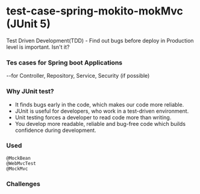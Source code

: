 # test-case-spring-mokito-mokMvc (JUnit 5)
Test Driven Development(TDD) - Find out bugs before deploy in Production level is important. Isn't it?


### Tes cases for Spring boot Applications
--for Controller, Repository, Service, Security (if possible)

### Why JUnit test?

* It finds bugs early in the code, which makes our code more reliable.
* JUnit is useful for developers, who work in a test-driven environment.
* Unit testing forces a developer to read code more than writing.
* You develop more readable, reliable and bug-free code which builds confidence during development.

### Used

```
@MockBean
@WebMvcTest
@MockMvc
```

### Challenges


